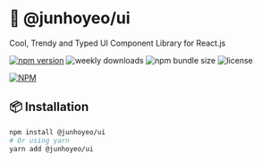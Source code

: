 # 🍊 @junhoyeo/ui
Cool, Trendy and Typed UI Component Library for React.js

[![npm version](https://img.shields.io/npm/v/@junhoyeo/ui.svg?style=flat-square)](https://www.npmjs.org/package/@junhoyeo/ui)
![weekly downloads](https://img.shields.io/npm/dw/@junhoyeo/ui?style=flat-square)
![npm bundle size](https://img.shields.io/bundlephobia/minzip/@junhoyeo/ui?style=flat-square)
![license](https://img.shields.io/npm/l/@junhoyeo/ui?style=flat-square)

[![NPM](https://nodei.co/npm/@junhoyeo/ui.png)](https://nodei.co/npm/@junhoyeo/ui/)

## 📦 Installation

```bash
npm install @junhoyeo/ui
# Or using yarn
yarn add @junhoyeo/ui
```
